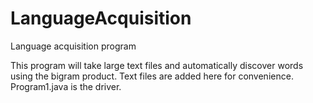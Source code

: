 # LanguageAcquisition
Language acquisition program

This program will take large text files and automatically discover words
using the bigram product. Text files are added here for convenience. 
Program1.java is the driver.
